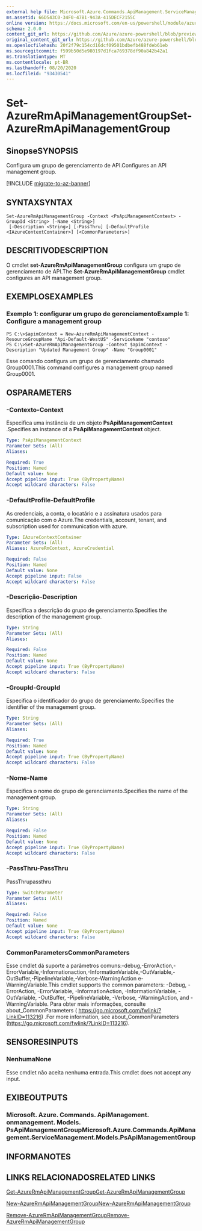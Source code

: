 ```yaml
---
external help file: Microsoft.Azure.Commands.ApiManagement.ServiceManagement.dll-Help.xml
ms.assetid: 66D543C0-34F0-47B1-943A-415DECF2155C
online version: https://docs.microsoft.com/en-us/powershell/module/azurerm.apimanagement/set-azurermapimanagementgroup
schema: 2.0.0
content_git_url: https://github.com/Azure/azure-powershell/blob/preview/src/ResourceManager/ApiManagement/Commands.ApiManagement/help/Set-AzureRmApiManagementGroup.md
original_content_git_url: https://github.com/Azure/azure-powershell/blob/preview/src/ResourceManager/ApiManagement/Commands.ApiManagement/help/Set-AzureRmApiManagementGroup.md
ms.openlocfilehash: 20f2f79c154cd16dcf09501bdbefb488fdeb61eb
ms.sourcegitcommit: f599b50d5e980197d1fca769378df90a842b42a1
ms.translationtype: MT
ms.contentlocale: pt-BR
ms.lasthandoff: 08/20/2020
ms.locfileid: "93430541"
---
```

# <span data-ttu-id="9c917-101">Set-AzureRmApiManagementGroup</span><span class="sxs-lookup"><span data-stu-id="9c917-101">Set-AzureRmApiManagementGroup</span></span>

## <span data-ttu-id="9c917-102">Sinopse</span><span class="sxs-lookup"><span data-stu-id="9c917-102">SYNOPSIS</span></span>
<span data-ttu-id="9c917-103">Configura um grupo de gerenciamento de API.</span><span class="sxs-lookup"><span data-stu-id="9c917-103">Configures an API management group.</span></span>

[!INCLUDE [migrate-to-az-banner](../../includes/migrate-to-az-banner.md)]

## <span data-ttu-id="9c917-104">SYNTAX</span><span class="sxs-lookup"><span data-stu-id="9c917-104">SYNTAX</span></span>

```
Set-AzureRmApiManagementGroup -Context <PsApiManagementContext> -GroupId <String> [-Name <String>]
 [-Description <String>] [-PassThru] [-DefaultProfile <IAzureContextContainer>] [<CommonParameters>]
```

## <span data-ttu-id="9c917-105">DESCRITIVO</span><span class="sxs-lookup"><span data-stu-id="9c917-105">DESCRIPTION</span></span>
<span data-ttu-id="9c917-106">O cmdlet **set-AzureRmApiManagementGroup** configura um grupo de gerenciamento de API.</span><span class="sxs-lookup"><span data-stu-id="9c917-106">The **Set-AzureRmApiManagementGroup** cmdlet configures an API management group.</span></span>

## <span data-ttu-id="9c917-107">EXEMPLOS</span><span class="sxs-lookup"><span data-stu-id="9c917-107">EXAMPLES</span></span>

### <span data-ttu-id="9c917-108">Exemplo 1: configurar um grupo de gerenciamento</span><span class="sxs-lookup"><span data-stu-id="9c917-108">Example 1: Configure a management group</span></span>
```
PS C:\>$apimContext = New-AzureRmApiManagementContext -ResourceGroupName "Api-Default-WestUS" -ServiceName "contoso"
PS C:\>Set-AzureRmApiManagementGroup -Context $apimContext -Description "Updated Management Group" -Name "Group0001"
```

<span data-ttu-id="9c917-109">Esse comando configura um grupo de gerenciamento chamado Group0001.</span><span class="sxs-lookup"><span data-stu-id="9c917-109">This command configures a management group named Group0001.</span></span>

## <span data-ttu-id="9c917-110">OS</span><span class="sxs-lookup"><span data-stu-id="9c917-110">PARAMETERS</span></span>

### <span data-ttu-id="9c917-111">-Contexto</span><span class="sxs-lookup"><span data-stu-id="9c917-111">-Context</span></span>
<span data-ttu-id="9c917-112">Especifica uma instância de um objeto **PsApiManagementContext** .</span><span class="sxs-lookup"><span data-stu-id="9c917-112">Specifies an instance of a **PsApiManagementContext** object.</span></span>

```yaml
Type: PsApiManagementContext
Parameter Sets: (All)
Aliases: 

Required: True
Position: Named
Default value: None
Accept pipeline input: True (ByPropertyName)
Accept wildcard characters: False
```

### <span data-ttu-id="9c917-113">-DefaultProfile</span><span class="sxs-lookup"><span data-stu-id="9c917-113">-DefaultProfile</span></span>
<span data-ttu-id="9c917-114">As credenciais, a conta, o locatário e a assinatura usados para comunicação com o Azure.</span><span class="sxs-lookup"><span data-stu-id="9c917-114">The credentials, account, tenant, and subscription used for communication with azure.</span></span>
 
```yaml
Type: IAzureContextContainer
Parameter Sets: (All)
Aliases: AzureRmContext, AzureCredential

Required: False
Position: Named
Default value: None
Accept pipeline input: False
Accept wildcard characters: False
```

### <span data-ttu-id="9c917-115">-Descrição</span><span class="sxs-lookup"><span data-stu-id="9c917-115">-Description</span></span>
<span data-ttu-id="9c917-116">Especifica a descrição do grupo de gerenciamento.</span><span class="sxs-lookup"><span data-stu-id="9c917-116">Specifies the description of the management group.</span></span>

```yaml
Type: String
Parameter Sets: (All)
Aliases: 

Required: False
Position: Named
Default value: None
Accept pipeline input: True (ByPropertyName)
Accept wildcard characters: False
```

### <span data-ttu-id="9c917-117">-GroupId</span><span class="sxs-lookup"><span data-stu-id="9c917-117">-GroupId</span></span>
<span data-ttu-id="9c917-118">Especifica o identificador do grupo de gerenciamento.</span><span class="sxs-lookup"><span data-stu-id="9c917-118">Specifies the identifier of the management group.</span></span>

```yaml
Type: String
Parameter Sets: (All)
Aliases: 

Required: True
Position: Named
Default value: None
Accept pipeline input: True (ByPropertyName)
Accept wildcard characters: False
```

### <span data-ttu-id="9c917-119">-Nome</span><span class="sxs-lookup"><span data-stu-id="9c917-119">-Name</span></span>
<span data-ttu-id="9c917-120">Especifica o nome do grupo de gerenciamento.</span><span class="sxs-lookup"><span data-stu-id="9c917-120">Specifies the name of the management group.</span></span>

```yaml
Type: String
Parameter Sets: (All)
Aliases: 

Required: False
Position: Named
Default value: None
Accept pipeline input: True (ByPropertyName)
Accept wildcard characters: False
```

### <span data-ttu-id="9c917-121">-PassThru</span><span class="sxs-lookup"><span data-stu-id="9c917-121">-PassThru</span></span>
<span data-ttu-id="9c917-122">PassThru</span><span class="sxs-lookup"><span data-stu-id="9c917-122">passthru</span></span>

```yaml
Type: SwitchParameter
Parameter Sets: (All)
Aliases: 

Required: False
Position: Named
Default value: None
Accept pipeline input: True (ByPropertyName)
Accept wildcard characters: False
```

### <span data-ttu-id="9c917-123">CommonParameters</span><span class="sxs-lookup"><span data-stu-id="9c917-123">CommonParameters</span></span>
<span data-ttu-id="9c917-124">Esse cmdlet dá suporte a parâmetros comuns:-debug,-ErrorAction,-ErrorVariable,-Informationaction,-InformationVariable,-OutVariable,-OutBuffer,-PipelineVariable,-Verbose-WarningAction e-WarningVariable.</span><span class="sxs-lookup"><span data-stu-id="9c917-124">This cmdlet supports the common parameters: -Debug, -ErrorAction, -ErrorVariable, -InformationAction, -InformationVariable, -OutVariable, -OutBuffer, -PipelineVariable, -Verbose, -WarningAction, and -WarningVariable.</span></span> <span data-ttu-id="9c917-125">Para obter mais informações, consulte about_CommonParameters ( https://go.microsoft.com/fwlink/?LinkID=113216) .</span><span class="sxs-lookup"><span data-stu-id="9c917-125">For more information, see about_CommonParameters (https://go.microsoft.com/fwlink/?LinkID=113216).</span></span>

## <span data-ttu-id="9c917-126">SENSORES</span><span class="sxs-lookup"><span data-stu-id="9c917-126">INPUTS</span></span>

### <span data-ttu-id="9c917-127">Nenhuma</span><span class="sxs-lookup"><span data-stu-id="9c917-127">None</span></span>
<span data-ttu-id="9c917-128">Esse cmdlet não aceita nenhuma entrada.</span><span class="sxs-lookup"><span data-stu-id="9c917-128">This cmdlet does not accept any input.</span></span>

## <span data-ttu-id="9c917-129">EXIBE</span><span class="sxs-lookup"><span data-stu-id="9c917-129">OUTPUTS</span></span>

### <span data-ttu-id="9c917-130">Microsoft. Azure. Commands. ApiManagement. onmanagement. Models. PsApiManagementGroup</span><span class="sxs-lookup"><span data-stu-id="9c917-130">Microsoft.Azure.Commands.ApiManagement.ServiceManagement.Models.PsApiManagementGroup</span></span>

## <span data-ttu-id="9c917-131">INFORMA</span><span class="sxs-lookup"><span data-stu-id="9c917-131">NOTES</span></span>

## <span data-ttu-id="9c917-132">LINKS RELACIONADOS</span><span class="sxs-lookup"><span data-stu-id="9c917-132">RELATED LINKS</span></span>

[<span data-ttu-id="9c917-133">Get-AzureRmApiManagementGroup</span><span class="sxs-lookup"><span data-stu-id="9c917-133">Get-AzureRmApiManagementGroup</span></span>](./Get-AzureRmApiManagementGroup.md)

[<span data-ttu-id="9c917-134">New-AzureRmApiManagementGroup</span><span class="sxs-lookup"><span data-stu-id="9c917-134">New-AzureRmApiManagementGroup</span></span>](./New-AzureRmApiManagementGroup.md)

[<span data-ttu-id="9c917-135">Remove-AzureRmApiManagementGroup</span><span class="sxs-lookup"><span data-stu-id="9c917-135">Remove-AzureRmApiManagementGroup</span></span>](./Remove-AzureRmApiManagementGroup.md)


